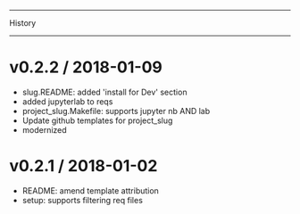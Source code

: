 *******
History
*******

v0.2.2 / 2018-01-09
===================

  * slug.README: added 'install for Dev' section
  * added jupyterlab to reqs
  * project_slug.Makefile: supports jupyter nb AND lab
  * Update github templates for project_slug
  * modernized


v0.2.1 / 2018-01-02
===================

  * README: amend template attribution
  * setup: supports filtering req files
